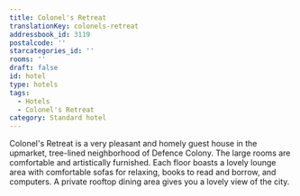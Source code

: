 ```yaml
---
title: Colonel's Retreat
translationKey: colonels-retreat
addressbook_id: 3119
postalcode: ''
starcategories_id: ''
rooms: ''
draft: false
id: hotel
type: hotels
tags:
  - Hotels
  - Colonel's Retreat
category: Standard hotel
---
```

Colonel's Retreat is a very pleasant and homely guest house in the upmarket, tree-lined neighborhood of Defence Colony. The large rooms are comfortable and artistically furnished. Each floor boasts a lovely lounge area with comfortable sofas for relaxing, books to read and borrow, and computers. A private rooftop dining area gives you a lovely view of the city.